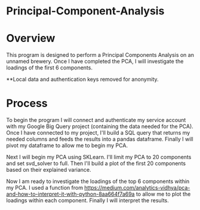 # Principal-Component-Analysis

# Overview

This program is designed to perform a Principal Components Analysis on an unnamed brewery. Once I have completed the PCA, I will investigate the loadings of the first 6 components.

**Local data and authentication keys removed for anonymity.

# Process

To begin the program I will connect and authenticate my service account with my Google Big Query project (containing the data needed for the PCA). Once I have connected to my project, I'll build a SQL query that returns my needed columns and feeds the results into a pandas dataframe. Finally I will pivot my dataframe to allow me to begin my PCA.

Next I will begin my PCA using SKLearn. I'll limit my PCA to 20 components and set svd_solver to full. Then I'll build a plot of the first 20 components based on their explained variance.

Now I am ready to investigate the loadings of the top 6 components within my PCA. I used a function from https://medium.com/analytics-vidhya/pca-and-how-to-interpret-it-with-python-8aa664f7a69a to allow me to plot the loadings within each component. Finally I will interpret the results.
